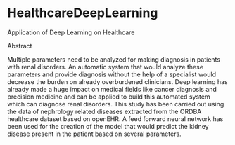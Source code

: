 # HealthcareDeepLearning
Application of Deep Learning on Healthcare

Abstract

Multiple parameters need to be analyzed for making diagnosis in patients with renal disorders. An automatic system that would analyze these parameters and provide diagnosis without the help of a specialist would decrease the burden on already overburdened clinicians. Deep learning has already made a huge impact on medical fields like cancer diagnosis and precision medicine and can be applied to build this automated system which can diagnose renal disorders. This study has been carried out using the data of nephrology related diseases extracted from the ORDBA healthcare dataset based on openEHR. A feed forward neural network has been used for the creation of the model that would predict the kidney disease present in the patient based on several parameters.
